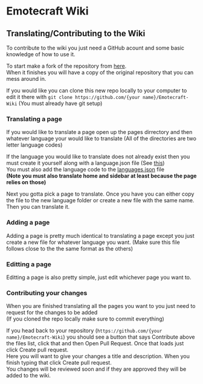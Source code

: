 # Emotecraft Wiki

## Translating/Contributing to the Wiki

To contribute to the wiki you just need a GitHub acount and some basic knowledge of how to use it.

To start make a fork of the repository from [here](https://github.com/Kale-Ko/Emotecraft-Wiki/fork).\
When it finishes you will have a copy of the original repository that you can mess around in.

If you would like you can clone this new repo locally to your computer to edit it there with `git clone https://github.com/{your name}/Emotecraft-Wiki` (You must already have git setup)

### Translating a page

If you would like to translate a page open up the pages dirrectory and then whatever language your would like to translate (All of the directories are two letter language codes)

If the language you would like to translate does not already exist then you must create it yourself along with a language.json file (See [this](https://github.com/Kale-Ko/Emotecraft-Wiki/blob/master/pages/en/language.json))\
You must also add the language code to the [languages.json](https://github.com/Kale-Ko/Emotecraft-Wiki/blob/master/pages/languages.json) file\
**(Note you must also translate home and sidebar at least because the page relies on those)**

Next you gotta pick a page to translate. Once you have you can either copy the file to the new language folder or create a new file with the same name.\
Then you can translate it.

### Adding a page

Adding a page is pretty much identical to translating a page except you just create a new file for whatever language you want. (Make sure this file follows close to the the same format as the others)

### Editting a page

Editting a page is also pretty simple, just edit whichever page you want to.

### Contributing your changes

When you are finished translating all the pages you want to you just need to request for the changes to be added\
(If you cloned the repo locally make sure to commit everything)

If you head back to your repository (`https://github.com/{your name}/Emotecraft-Wiki`) you should see a button that says Contribute above the files list, click that and then Open Pull Request. Once that loads just click Create pull request.\
Here you will want to give your changes a title and description. When you finish typing that click Create pull request.\
You changes will be reviewed soon and if they are approved they will be added to the wiki.
